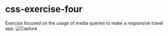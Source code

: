 # css-exercise-four
Exercise focused on the usage of media queries to make a responsive travel app. 
![Capture]()
